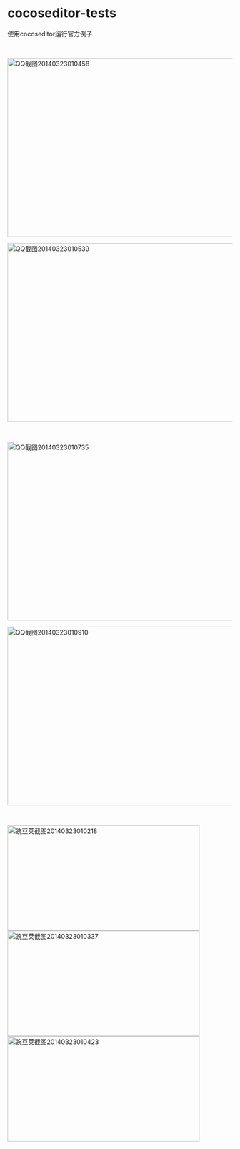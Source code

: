 cocoseditor-tests
=================

使用cocoseditor运行官方例子

&nbsp;



<a href="http://blog.makeapp.co/?attachment_id=399" rel="attachment wp-att-399"><img class="alignnone size-full wp-image-399" alt="QQ截图20140323010458" src="http://blog.makeapp.co/wp-content/uploads/2014/03/QQ截图20140323010458.png" width="700" height="400" /></a>

<a href="http://blog.makeapp.co/?attachment_id=400" rel="attachment wp-att-400"><img class="alignnone size-full wp-image-400" alt="QQ截图20140323010539" src="http://blog.makeapp.co/wp-content/uploads/2014/03/QQ截图20140323010539.png" width="700" height="400" /></a>

&nbsp;

<a href="http://blog.makeapp.co/?attachment_id=401" rel="attachment wp-att-401"><img class="alignnone size-full wp-image-401" alt="QQ截图20140323010735" src="http://blog.makeapp.co/wp-content/uploads/2014/03/QQ截图20140323010735.png" width="700" height="400" /></a>

<a href="http://blog.makeapp.co/?attachment_id=402" rel="attachment wp-att-402"><img class="alignnone size-full wp-image-402" alt="QQ截图20140323010910" src="http://blog.makeapp.co/wp-content/uploads/2014/03/QQ截图20140323010910.png" width="700" height="400" /></a>

&nbsp;

<a href="http://blog.makeapp.co/?attachment_id=403" rel="attachment wp-att-403"><img class="alignnone size-full wp-image-403" alt="豌豆荚截图20140323010218" src="http://blog.makeapp.co/wp-content/uploads/2014/03/豌豆荚截图20140323010218.png" width="430" height="236" /></a> <a href="http://blog.makeapp.co/?attachment_id=404" rel="attachment wp-att-404"><img class="alignnone size-full wp-image-404" alt="豌豆荚截图20140323010337" src="http://blog.makeapp.co/wp-content/uploads/2014/03/豌豆荚截图20140323010337.png" width="430" height="236" /></a> <a href="http://blog.makeapp.co/?attachment_id=405" rel="attachment wp-att-405"><img class="alignnone size-full wp-image-405" alt="豌豆荚截图20140323010423" src="http://blog.makeapp.co/wp-content/uploads/2014/03/豌豆荚截图20140323010423.png" width="430" height="236" /></a>

